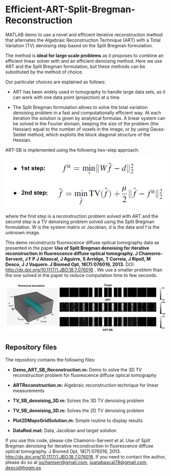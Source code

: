 # Efficient-ART-Split-Bregman-Reconstruction
MATLAB demo to use a novel and efficient iterative reconstruction method that alternates the Algebraic Reconstruction Technique (ART) with a Total Variation (TV) denoising step based on the Split Bregman formulation.
 
The method is **ideal for large scale problems** as it proposes to combine an efficient linear solver with and an efficient denoising method. Here we use ART and the Split Bregman formulation, but these methods can be substituted by the method of choice. 

Our particular choices are explained as follows:

- ART has been widely used in tomography to handle large data sets, as it can work with one data point (projection) at a time. 

- The Split Bregman formulation allows to solve the total variation denoising problem in a fast and computationally efficient way. At each iteration the solution is given by analytical formulas. A linear system  can be solved in the Fourier domain, keeping the size of the problem (the Hessian) equal to the number of voxels in the image, or by using Gauss-Seidel method, which exploits the block diagonal structure of the Hessian. 

ART-SB is implemented using the following two-step approach: 

![](https://github.com/HGGM-LIM/Efficient-ART-Split-Bregman-Reconstruction/blob/master/ART-SBFormula.jpg)

where the first step is a reconstruction problem solved with ART and the second step is a TV denoising problem solved using the Split Bregman formulation. W is the system matrix or Jacobian, d is the data and f is the unknown image. 

This demo reconstructs fluorescence diffuse optical tomography data as presented in the paper **Use of Split Bregman denoising for iterative reconstruction in fluorescence diffuse optical tomography. J Chamorro-Servent, J F P J Abascal, J Aguirre, S Arridge, T Correia, J Ripoll, M Desco, J J Vaquero. J Biomed Opt, 18(7):076016, 2013.** DOI: http://dx.doi.org/10.1117/1.JBO.18.7.076016 . We use a smaller problem than the one solved in the paper to reduce computation time to few seconds.  


![](https://github.com/HGGM-LIM/Efficient-ART-Split-Bregman-Reconstruction/blob/master/ModelRecImages.jpg)


##  Repository files ##

The repository contains the following files:

- **Demo_ART_SB_Reconstruction.m:** Demo to solve the 3D TV reconstruction problem for fluorescence diffuse optical tomography

- **ARTReconstruction.m:** Algebraic reconstruction technique for linear measurements

- **TV_SB_denoising_3D.m:** Solves the 3D TV denoising problem

- **TV_SB_denoising_3D.m:** Solves the 2D TV denoising problem

- **Plot2DMapsGridSolution.m:** Simple routine to display results

- **DataRed.mat:** Data, Jacobian and target solution 

If you use this code, please cite Chamorro-Servent et al. Use of Split Bregman denoising for iterative reconstruction in fluorescence diffuse optical tomography. J Biomed Opt, 18(7):076016, 2013. http://dx.doi.org/10.1117/1.JBO.18.7.076016. If you need to contact the author, please do so at juchamser@gmail.com, juanabascal78@gmail.com, desco@hggm.es

